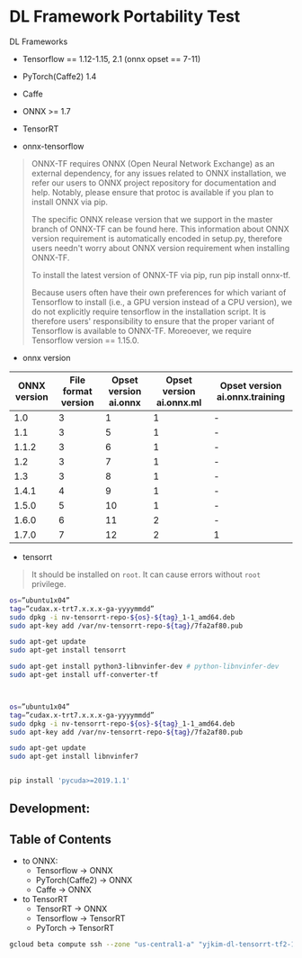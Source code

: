# DL Framework Portability Test

DL Frameworks

* Tensorflow == 1.12-1.15, 2.1 (onnx opset == 7-11)
* PyTorch(Caffe2) 1.4
* Caffe
* ONNX >= 1.7
* TensorRT



* onnx-tensorflow
> ONNX-TF requires ONNX (Open Neural Network Exchange) as an external dependency, for any issues related to ONNX installation, we refer our users to ONNX project repository for documentation and help. Notably, please ensure that protoc is available if you plan to install ONNX via pip.
> 
> The specific ONNX release version that we support in the master branch of ONNX-TF can be found here. This information about ONNX version requirement is automatically encoded in setup.py, therefore users needn't worry about ONNX version requirement when installing ONNX-TF.
> 
> To install the latest version of ONNX-TF via pip, run pip install onnx-tf.
> 
> Because users often have their own preferences for which variant of Tensorflow to install (i.e., a GPU version instead of a CPU version), we do not explicitly require tensorflow in the installation script. It is therefore users' responsibility to ensure that the proper variant of Tensorflow is available to ONNX-TF. Moreoever, we require Tensorflow version == 1.15.0.

* onnx version

ONNX version|File format version|Opset version ai.onnx|Opset version ai.onnx.ml|Opset version ai.onnx.training
------------|-------------------|---------------------|------------------------|------------------------------
1.0|3|1|1|-
1.1|3|5|1|-
1.1.2|3|6|1|-
1.2|3|7|1|-
1.3|3|8|1|-
1.4.1|4|9|1|-
1.5.0|5|10|1|-
1.6.0|6|11|2|-
1.7.0|7|12|2|1


* tensorrt

> It should be installed on `root`. It can cause errors without `root` privilege.

```sh
os=”ubuntu1x04”
tag=”cudax.x-trt7.x.x.x-ga-yyyymmdd”
sudo dpkg -i nv-tensorrt-repo-${os}-${tag}_1-1_amd64.deb
sudo apt-key add /var/nv-tensorrt-repo-${tag}/7fa2af80.pub

sudo apt-get update
sudo apt-get install tensorrt

sudo apt-get install python3-libnvinfer-dev # python-libnvinfer-dev
sudo apt-get install uff-converter-tf



os=”ubuntu1x04”
tag=”cudax.x-trt7.x.x.x-ga-yyyymmdd”
sudo dpkg -i nv-tensorrt-repo-${os}-${tag}_1-1_amd64.deb
sudo apt-key add /var/nv-tensorrt-repo-${tag}/7fa2af80.pub

sudo apt-get update
sudo apt-get install libnvinfer7

```

```sh

pip install 'pycuda>=2019.1.1'

```


Development:
---

## Table of Contents

* to ONNX:
  * Tensorflow -> ONNX
  * PyTorch(Caffe2) -> ONNX
  * Caffe -> ONNX
* to TensorRT
  * TensorRT -> ONNX
  * Tensorflow -> TensorRT
  * PyTorch -> TensorRT


```sh
gcloud beta compute ssh --zone "us-central1-a" "yjkim-dl-tensorrt-tf2-1-template-1" --project "ds-ai-platform"
```